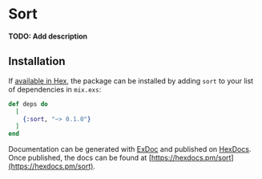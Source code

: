 # Sort

**TODO: Add description**

## Installation

If [available in Hex](https://hex.pm/docs/publish), the package can be installed
by adding `sort` to your list of dependencies in `mix.exs`:

```elixir
def deps do
  [
    {:sort, "~> 0.1.0"}
  ]
end
```

Documentation can be generated with [ExDoc](https://github.com/elixir-lang/ex_doc)
and published on [HexDocs](https://hexdocs.pm). Once published, the docs can
be found at [https://hexdocs.pm/sort](https://hexdocs.pm/sort).

